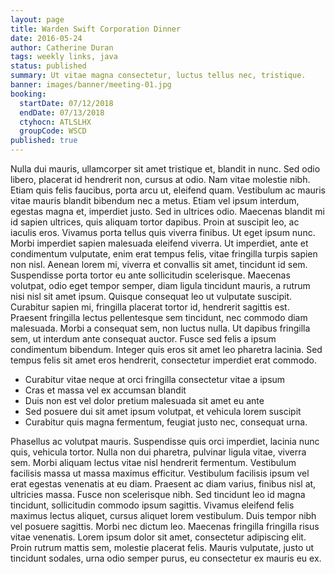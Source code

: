 ```yaml
---
layout: page
title: Warden Swift Corporation Dinner
date: 2016-05-24
author: Catherine Duran
tags: weekly links, java
status: published
summary: Ut vitae magna consectetur, luctus tellus nec, tristique.
banner: images/banner/meeting-01.jpg
booking:
  startDate: 07/12/2018
  endDate: 07/13/2018
  ctyhocn: ATLSLHX
  groupCode: WSCD
published: true
---
```

Nulla dui mauris, ullamcorper sit amet tristique et, blandit in nunc. Sed odio libero, placerat id hendrerit non, cursus at odio. Nam vitae molestie nibh. Etiam quis felis faucibus, porta arcu ut, eleifend quam. Vestibulum ac mauris vitae mauris blandit bibendum nec a metus. Etiam vel ipsum interdum, egestas magna et, imperdiet justo. Sed in ultrices odio. Maecenas blandit mi id sapien ultrices, quis aliquam tortor dapibus. Proin at suscipit leo, ac iaculis eros. Vivamus porta tellus quis viverra finibus.
Ut eget ipsum nunc. Morbi imperdiet sapien malesuada eleifend viverra. Ut imperdiet, ante et condimentum vulputate, enim erat tempus felis, vitae fringilla turpis sapien non nisl. Aenean lorem mi, viverra et convallis sit amet, tincidunt id sem. Suspendisse porta tortor eu ante sollicitudin scelerisque. Maecenas volutpat, odio eget tempor semper, diam ligula tincidunt mauris, a rutrum nisi nisl sit amet ipsum. Quisque consequat leo ut vulputate suscipit. Curabitur sapien mi, fringilla placerat tortor id, hendrerit sagittis est. Praesent fringilla lectus pellentesque sem tincidunt, nec commodo diam malesuada. Morbi a consequat sem, non luctus nulla. Ut dapibus fringilla sem, ut interdum ante consequat auctor. Fusce sed felis a ipsum condimentum bibendum. Integer quis eros sit amet leo pharetra lacinia. Sed tempus felis sit amet eros hendrerit, consectetur imperdiet erat commodo.

* Curabitur vitae neque at orci fringilla consectetur vitae a ipsum
* Cras et massa vel ex accumsan blandit
* Duis non est vel dolor pretium malesuada sit amet eu ante
* Sed posuere dui sit amet ipsum volutpat, et vehicula lorem suscipit
* Curabitur quis magna fermentum, feugiat justo nec, consequat urna.

Phasellus ac volutpat mauris. Suspendisse quis orci imperdiet, lacinia nunc quis, vehicula tortor. Nulla non dui pharetra, pulvinar ligula vitae, viverra sem. Morbi aliquam lectus vitae nisl hendrerit fermentum. Vestibulum facilisis massa ut massa maximus efficitur. Vestibulum facilisis ipsum vel erat egestas venenatis at eu diam. Praesent ac diam varius, finibus nisl at, ultricies massa. Fusce non scelerisque nibh. Sed tincidunt leo id magna tincidunt, sollicitudin commodo ipsum sagittis. Vivamus eleifend felis maximus lectus aliquet, cursus aliquet lorem vestibulum. Duis tempor nibh vel posuere sagittis. Morbi nec dictum leo. Maecenas fringilla fringilla risus vitae venenatis. Lorem ipsum dolor sit amet, consectetur adipiscing elit. Proin rutrum mattis sem, molestie placerat felis. Mauris vulputate, justo ut tincidunt sodales, urna odio semper purus, eu consectetur ex mauris eu ex.
